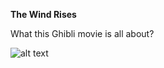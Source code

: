 **The Wind Rises**

What this Ghibli movie is all about? 

![alt text](https://www.google.com/url?sa=i&url=https%3A%2F%2Fwww.imdb.com%2Ftitle%2Ftt2013293%2F&psig=AOvVaw2KYXMmMbSORNuvbhdxwwRn&ust=1703168770275000&source=images&cd=vfe&opi=89978449&ved=0CBIQjRxqFwoTCKjkuLKcnoMDFQAAAAAdAAAAABAI)

